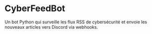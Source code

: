 # CyberFeedBot
Un bot Python qui surveille les flux RSS de cybersécurité et envoie les nouveaux articles vers Discord via webhooks.
